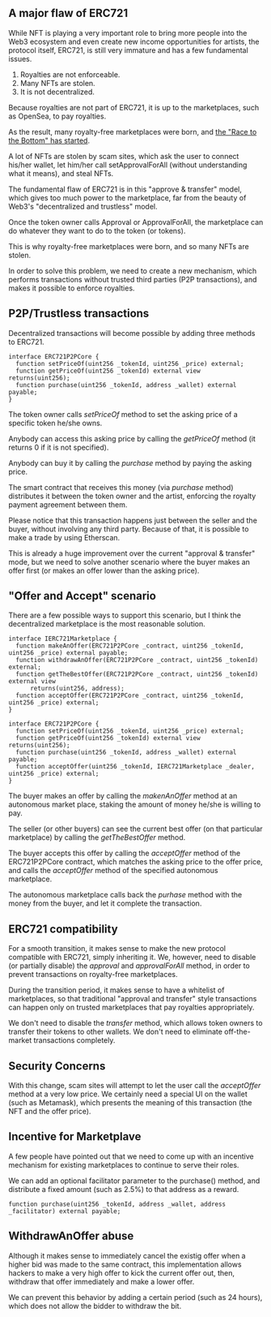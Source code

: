 ## A major flaw of ERC721

While NFT is playing a very important role to bring more people into the Web3 ecosystem and even create new income opportunities for artists, the protocol itself, ERC721, is still very immature and has a few fundamental issues.

1. Royalties are not enforceable.
2. Many NFTs are stolen.
3. It is not decentralized.

Because royalties are not part of ERC721, it is up to the marketplaces, such as OpenSea, to pay royalties.

As the result, many royalty-free marketplaces were born, and [the "Race to the Bottom" has started](https://nextnftdrop.com/news/one-more-nft-marketplace-goes-royalty-free-in-the-race-to-the-bottom/).

A lot of NFTs are stolen by scam sites, which ask the user to connect his/her wallet, let him/her call setApprovalForAll (without understanding what it means), and steal NFTs.

The fundamental flaw of ERC721 is in this "approve & transfer" model, which gives too much power to the marketplace, far from the beauty of Web3's "decentralized and trustless" model.

Once the token owner calls Approval or ApprovalForAll, the marketplace can do whatever they want to do to the token (or tokens). 

This is why royalty-free marketplaces were born, and so many NFTs are stolen.

In order to solve this problem, we need to create a new mechanism, which performs transactions without trusted third parties (P2P transactions), and makes it possible to enforce royalties.

## P2P/Trustless transactions

Decentralized transactions will become possible by adding three methods to ERC721.

```
interface ERC721P2PCore {
  function setPriceOf(uint256 _tokenId, uint256 _price) external;
  function getPriceOf(uint256 _tokenId) external view returns(uint256);
  function purchase(uint256 _tokenId, address _wallet) external payable;
}
```
The token owner calls *setPriceOf* method to set the asking price of a specific token he/she owns.

Anybody can access this asking price by calling the *getPriceOf* method (it returns 0 if it is not specified).

Anybody can buy it by calling the *purchase* method by paying the asking price.

The smart contract that receives this money (via *purchase* method) distributes it between the token owner and the artist, enforcing the royalty payment agreement between them. 

Please notice that this transaction happens just between the seller and the buyer, without involving any third party. Because of that, it is possible to make a trade by using Etherscan.  

This is already a huge improvement over the current "approval & transfer" mode, but we need to solve another scenario where the buyer makes an offer first (or makes an offer lower than the asking price).

## "Offer and Accept" scenario

There are a few possible ways to support this scenario, but I think the decentralized marketplace is the most reasonable solution.

```
interface IERC721Marketplace {
  function makeAnOffer(ERC721P2PCore _contract, uint256 _tokenId, uint256 _price) external payable;
  function withdrawAnOffer(ERC721P2PCore _contract, uint256 _tokenId) external;
  function getTheBestOffer(ERC721P2PCore _contract, uint256 _tokenId) external view 
      returns(uint256, address);
  function acceptOffer(ERC721P2PCore _contract, uint256 _tokenId, uint256 _price) external;
}

interface ERC721P2PCore {
  function setPriceOf(uint256 _tokenId, uint256 _price) external;
  function getPriceOf(uint256 _tokenId) external view returns(uint256);
  function purchase(uint256 _tokenId, address _wallet) external payable;
  function acceptOffer(uint256 _tokenId, IERC721Marketplace _dealer, uint256 _price) external;
}
```

The buyer makes an offer by calling the *makenAnOffer* method at an autonomous market place, staking the amount of money he/she is willing to pay. 

The seller (or other buyers) can see the current best offer (on that particular marketplace) by calling the *getTheBestOffer* method.

The buyer accepts this offer by calling the *acceptOffer* method of the ERC721P2PCore contract, which matches the asking price to the offer price, and calls the *acceptOffer* method of the specified autonomous marketplace.

The autonomous marketplace calls back the *purhase* method with the money from the buyer, and let it complete the transaction.

## ERC721 compatibility

For a smooth transition, it makes sense to make the new protocol compatible with ERC721, simply inheriting it. We, however, need to disable (or partially disable) the *approval* and *approvalForAll* method, in order to prevent transactions on royalty-free marketplaces.

During the transition period, it makes sense to have a whitelist of marketplaces, so that traditional "approval and transfer" style transactions can happen only on trusted marketplaces that pay royalties appropriately.

We don't need to disable the *transfer* method, which allows token owners to transfer their tokens to other wallets. We don't need to eliminate off-the-market transactions completely.

## Security Concerns

With this change, scam sites will attempt to let the user call the *acceptOffer* method at a very low price. We certainly need a special UI on the wallet (such as Metamask), which presents the meaning of this transaction (the NFT and the offer price).

## Incentive for Marketplave

A few people have pointed out that we need to come up with an incentive mechanism for existing marketplaces to continue to serve their roles. 

We can add an optional facilitator parameter to the purchase() method, and distribute a fixed amount (such as 2.5%) to that address as a reward.
```
function purchase(uint256 _tokenId, address _wallet, address _facilitator) external payable;
```

## WithdrawAnOffer abuse

Although it makes sense to immediately cancel the existig offer when a higher bid was made to the same contract, this implementation allows hackers to make a very high offer to kick the current offer out, then, withdraw that offer immediately and make a lower offer. 

We can prevent this behavior by adding a certain period (such as 24 hours), which does not allow the bidder to withdraw the bit.